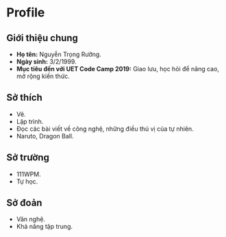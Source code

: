 <h1>Profile</h1>
<h2>Giới thiệu chung</h2>
<ul>
<li><strong>Họ tên:</strong> Nguyễn Trọng Rưỡng.</li>
<li><strong>Ngày sinh:</strong> 3/2/1999.</li>
<li><strong>Mục tiêu đến với UET Code Camp 2019:</strong> Giao lưu, học hỏi để nâng cao, mở rộng kiến thức.</li>
</ul>
<h2>Sở thích</h2>
<ul>
<li>Vẽ.</li>
<li>Lập trình.</li>
<li>Đọc các bài viết về công nghệ, những điều thú vị của tự nhiên.</li>
<li>Naruto, Dragon Ball.</li>
</ul>
<h2>Sở trường</h2>
<ul>
<li>111WPM.</li>
<li>Tự học.</li>
</ul>
<h2>Sở đoản</h2>
<ul>
<li>Văn nghệ.</li>
<li>Khả năng tập trung.</li>
</ul>
